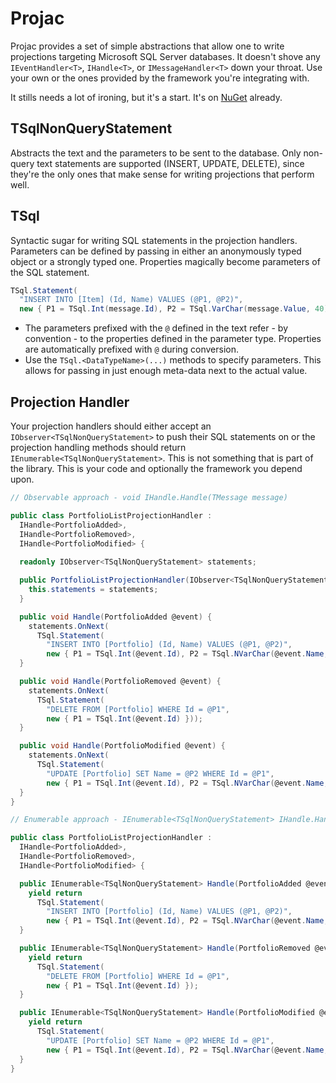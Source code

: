 # Projac

Projac provides a set of simple abstractions that allow one to write projections targeting Microsoft SQL Server databases. It doesn't shove any ```IEventHandler<T>```, ```IHandle<T>```, or ```IMessageHandler<T>``` down your throat. Use your own or the ones provided by the framework you're integrating with.

It stills needs a lot of ironing, but it's a start. It's on [NuGet](https://www.nuget.org/packages/Projac/) already.

## TSqlNonQueryStatement

Abstracts the text and the parameters to be sent to the database. Only non-query text statements are supported (INSERT, UPDATE, DELETE), since they're the only ones that make sense for writing projections that perform well.

## TSql

Syntactic sugar for writing SQL statements in the projection handlers. Parameters can be defined by passing in either an anonymously typed object or a strongly typed one. Properties magically become parameters of the SQL statement.

```csharp
TSql.Statement(
  "INSERT INTO [Item] (Id, Name) VALUES (@P1, @P2)",
  new { P1 = TSql.Int(message.Id), P2 = TSql.VarChar(message.Value, 40) });
```

* The parameters prefixed with the ```@``` defined in the text refer - by convention - to the properties defined in the parameter type. Properties are automatically prefixed with ```@``` during conversion.
* Use the ```TSql.<DataTypeName>(...)``` methods to specify parameters. This allows for passing in just enough meta-data next to the actual value.

## Projection Handler

Your projection handlers should either accept an ```IObserver<TSqlNonQueryStatement>``` to push their SQL statements on or the projection handling methods should return ```IEnumerable<TSqlNonQueryStatement>```. This is not something that is part of the library. This is your code and optionally the framework you depend upon.

```csharp
// Observable approach - void IHandle.Handle(TMessage message)

public class PortfolioListProjectionHandler : 
  IHandle<PortfolioAdded>,
  IHandle<PortfolioRemoved>,
  IHandle<PortfolioModified> {
  
  readonly IObserver<TSqlNonQueryStatement> statements;

  public PortfolioListProjectionHandler(IObserver<TSqlNonQueryStatement> statements) {
    this.statements = statements;
  }

  public void Handle(PortfolioAdded @event) {
    statements.OnNext(
      TSql.Statement(
        "INSERT INTO [Portfolio] (Id, Name) VALUES (@P1, @P2)",
        new { P1 = TSql.Int(@event.Id), P2 = TSql.NVarChar(@event.Name, 40) }));
  }

  public void Handle(PortfolioRemoved @event) {
    statements.OnNext(
      TSql.Statement(
        "DELETE FROM [Portfolio] WHERE Id = @P1",
        new { P1 = TSql.Int(@event.Id) }));
  }

  public void Handle(PortfolioModified @event) {
    statements.OnNext(
      TSql.Statement(
        "UPDATE [Portfolio] SET Name = @P2 WHERE Id = @P1",
        new { P1 = TSql.Int(@event.Id), P2 = TSql.NVarChar(@event.Name, 40) }));
  }
}

// Enumerable approach - IEnumerable<TSqlNonQueryStatement> IHandle.Handle(TMessage message)

public class PortfolioListProjectionHandler : 
  IHandle<PortfolioAdded>,
  IHandle<PortfolioRemoved>,
  IHandle<PortfolioModified> {

  public IEnumerable<TSqlNonQueryStatement> Handle(PortfolioAdded @event) {
    yield return
      TSql.Statement(
        "INSERT INTO [Portfolio] (Id, Name) VALUES (@P1, @P2)",
        new { P1 = TSql.Int(@event.Id), P2 = TSql.NVarChar(@event.Name, 40) });
  }

  public IEnumerable<TSqlNonQueryStatement> Handle(PortfolioRemoved @event) {
    yield return
      TSql.Statement(
        "DELETE FROM [Portfolio] WHERE Id = @P1",
        new { P1 = TSql.Int(@event.Id) });
  }

  public IEnumerable<TSqlNonQueryStatement> Handle(PortfolioModified @event) {
    yield return
      TSql.Statement(
        "UPDATE [Portfolio] SET Name = @P2 WHERE Id = @P1",
        new { P1 = TSql.Int(@event.Id), P2 = TSql.NVarChar(@event.Name, 40) });
  }
}

```
